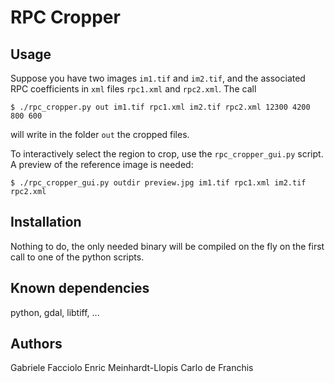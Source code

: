 # RPC Cropper

## Usage
Suppose you have two images `im1.tif` and `im2.tif`, and the associated RPC
coefficients in `xml` files `rpc1.xml` and `rpc2.xml`. The call

    $ ./rpc_cropper.py out im1.tif rpc1.xml im2.tif rpc2.xml 12300 4200 800 600

will write in the folder `out` the cropped files.

To interactively select the region to crop, use the `rpc_cropper_gui.py`
script. A preview of the reference image is needed:

    $ ./rpc_cropper_gui.py outdir preview.jpg im1.tif rpc1.xml im2.tif rpc2.xml


## Installation
Nothing to do, the only needed binary will be compiled on the fly on the first
call to one of the python scripts.

## Known dependencies
python, gdal, libtiff, ...


## Authors
Gabriele Facciolo
Enric Meinhardt-Llopis
Carlo de Franchis
